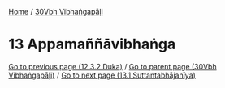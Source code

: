
[Home](/) / [30Vbh Vibhaṅgapāḷi](../30Vbh.md)

# 13 Appamaññāvibhaṅga


[Go to previous page (12.3.2 Duka)](12/12.3/12.3.2.md) / [Go to parent page (30Vbh Vibhaṅgapāḷi)](0.md) / [Go to next page (13.1 Suttantabhājanīya)](13/13.1.md)


